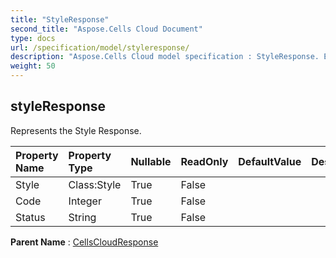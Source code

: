 ```yaml
---
title: "StyleResponse"
second_title: "Aspose.Cells Cloud Document"
type: docs
url: /specification/model/styleresponse/
description: "Aspose.Cells Cloud model specification : StyleResponse. Effortlessly handle Excel and other spreadsheet documents with features like opening, generating, editing, splitting, merging, comparing, and converting."
weight: 50
---
```


## **styleResponse**

Represents the Style Response. 

| Property Name | Property Type | Nullable |  ReadOnly | DefaultValue | Description | 
| :- | :- | :- |:- |  :- | :- |
| Style | Class:Style | True |  False |  |  |  
| Code | Integer | True |  False |  |  |  
| Status | String | True |  False |  |  |  

**Parent Name** : [CellsCloudResponse](cellscloudresponse)


